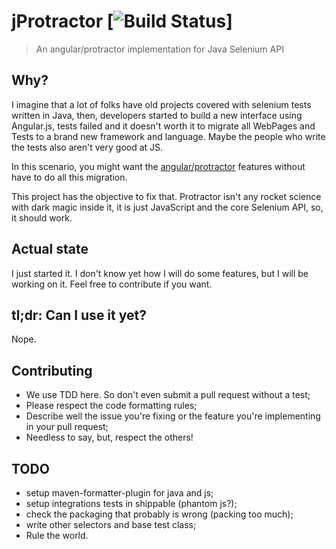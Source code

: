 jProtractor [![Build Status](http://img.shields.io/travis/caarlos0/jProtractor/master.svg?style=flat)]
===========

> An angular/protractor implementation for Java Selenium API


## Why?

I imagine that a lot of folks have old projects covered with selenium
tests written in Java, then, developers started to build a new interface
using Angular.js, tests failed and it doesn't worth it to migrate all
WebPages and Tests to a brand new framework and language. Maybe the
people who write the tests also aren't very good at JS.

In this scenario, you might want the [angular/protractor](http://github.com/angular/protractor)
features without have to do all this migration.

This project has the objective to fix that. Protractor isn't any rocket science
with dark magic inside it, it is just JavaScript and the core Selenium API, so,
it should work.

## Actual state

I just started it. I don't know yet how I will do some features, but I will be
working on it. Feel free to contribute if you want.

## tl;dr: Can I use it yet?

Nope.

## Contributing

- We use TDD here. So don't even submit a pull request without a test;
- Please respect the code formatting rules;
- Describe well the issue you're fixing or the feature you're implementing
in your pull request;
- Needless to say, but, respect the others!

## TODO

- setup maven-formatter-plugin for java and js;
- setup integrations tests in shippable (phantom js?);
- check the packaging that probably is wrong (packing too much);
- write other selectors and base test class;
- Rule the world.
